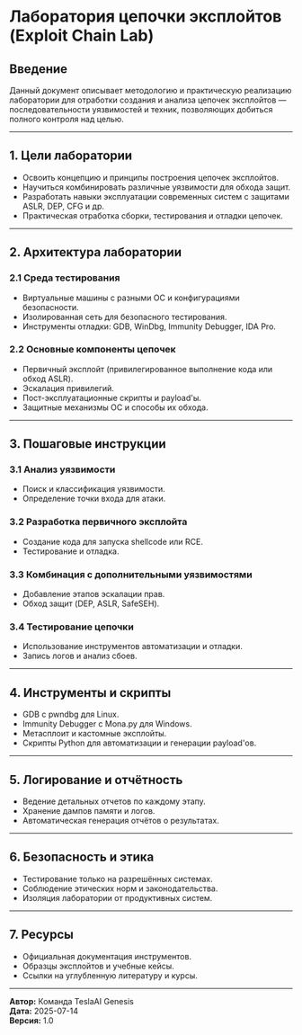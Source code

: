 # Лаборатория цепочки эксплойтов (Exploit Chain Lab)

## Введение
Данный документ описывает методологию и практическую реализацию лаборатории для отработки создания и анализа цепочек эксплойтов — последовательности уязвимостей и техник, позволяющих добиться полного контроля над целью.

---

## 1. Цели лаборатории
- Освоить концепцию и принципы построения цепочек эксплойтов.
- Научиться комбинировать различные уязвимости для обхода защит.
- Разработать навыки эксплуатации современных систем с защитами ASLR, DEP, CFG и др.
- Практическая отработка сборки, тестирования и отладки цепочек.

---

## 2. Архитектура лаборатории

### 2.1 Среда тестирования
- Виртуальные машины с разными ОС и конфигурациями безопасности.
- Изолированная сеть для безопасного тестирования.
- Инструменты отладки: GDB, WinDbg, Immunity Debugger, IDA Pro.

### 2.2 Основные компоненты цепочек
- Первичный эксплойт (привилегированное выполнение кода или обход ASLR).
- Эскалация привилегий.
- Пост-эксплуатационные скрипты и payload'ы.
- Защитные механизмы ОС и способы их обхода.

---

## 3. Пошаговые инструкции

### 3.1 Анализ уязвимости
- Поиск и классификация уязвимости.
- Определение точки входа для атаки.

### 3.2 Разработка первичного эксплойта
- Создание кода для запуска shellcode или RCE.
- Тестирование и отладка.

### 3.3 Комбинация с дополнительными уязвимостями
- Добавление этапов эскалации прав.
- Обход защит (DEP, ASLR, SafeSEH).

### 3.4 Тестирование цепочки
- Использование инструментов автоматизации и отладки.
- Запись логов и анализ сбоев.

---

## 4. Инструменты и скрипты

- GDB с pwndbg для Linux.
- Immunity Debugger с Mona.py для Windows.
- Метасплоит и кастомные эксплойты.
- Скрипты Python для автоматизации и генерации payload'ов.

---

## 5. Логирование и отчётность

- Ведение детальных отчетов по каждому этапу.
- Хранение дампов памяти и логов.
- Автоматическая генерация отчётов о результатах.

---

## 6. Безопасность и этика

- Тестирование только на разрешённых системах.
- Соблюдение этических норм и законодательства.
- Изоляция лаборатории от продуктивных систем.

---

## 7. Ресурсы

- Официальная документация инструментов.
- Образцы эксплойтов и учебные кейсы.
- Ссылки на углубленную литературу и курсы.

---

**Автор:** Команда TeslaAI Genesis  
**Дата:** 2025-07-14  
**Версия:** 1.0
